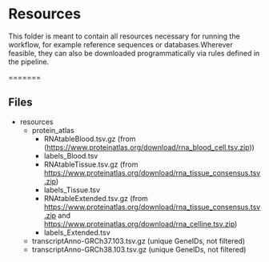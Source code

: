 # Resources

This folder is meant to contain all resources necessary for running the workflow, for example reference sequences or databases.Wherever feasible, they can also be downloaded programmatically via rules defined in the pipeline.

=======

## Files

- resources
    - protein_atlas
        - RNAtableBlood.tsv.gz (from (https://www.proteinatlas.org/download/rna_blood_cell.tsv.zip))
        - labels_Blood.tsv
        - RNAtableTissue.tsv.gz (from https://www.proteinatlas.org/download/rna_tissue_consensus.tsv.zip)
        - labels_Tissue.tsv
        - RNAtableExtended.tsv.gz (from https://www.proteinatlas.org/download/rna_tissue_consensus.tsv.zip and https://www.proteinatlas.org/download/rna_celline.tsv.zip)
        - labels_Extended.tsv  
    - transcriptAnno-GRCh37.103.tsv.gz (unique GeneIDs, not filtered)
    - transcriptAnno-GRCh38.103.tsv.gz (unique GeneIDs, not filtered)